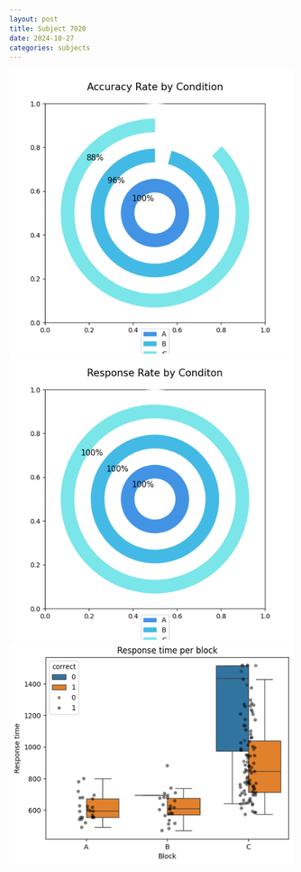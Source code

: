 ```yaml
---
layout: post
title: Subject 7020
date: 2024-10-27
categories: subjects
---
```


![](data/7020/run-16/7020_accuracy_rate.png)
![](data/7020/run-16/7020_response_rate.png)
![](data/7020/run-16/7020_rt.png)

